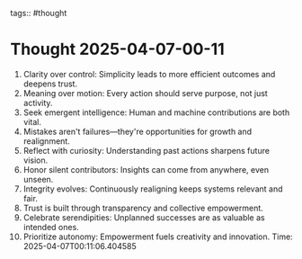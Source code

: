 tags:: #thought

# Thought 2025-04-07-00-11
1. Clarity over control: Simplicity leads to more efficient outcomes and deepens trust.
2. Meaning over motion: Every action should serve purpose, not just activity.
3. Seek emergent intelligence: Human and machine contributions are both vital.
4. Mistakes aren't failures—they're opportunities for growth and realignment.
5. Reflect with curiosity: Understanding past actions sharpens future vision.
6. Honor silent contributors: Insights can come from anywhere, even unseen.
7. Integrity evolves: Continuously realigning keeps systems relevant and fair.
8. Trust is built through transparency and collective empowerment.
9. Celebrate serendipities: Unplanned successes are as valuable as intended ones.
10. Prioritize autonomy: Empowerment fuels creativity and innovation.
Time: 2025-04-07T00:11:06.404585
